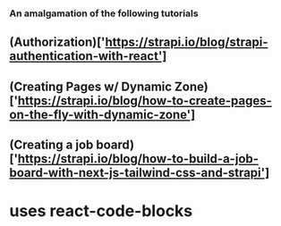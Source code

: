 ### An amalgamation of the following tutorials

## (Authorization)['https://strapi.io/blog/strapi-authentication-with-react']
## (Creating Pages w/ Dynamic Zone)['https://strapi.io/blog/how-to-create-pages-on-the-fly-with-dynamic-zone']
## (Creating a job board)['https://strapi.io/blog/how-to-build-a-job-board-with-next-js-tailwind-css-and-strapi']

# uses react-code-blocks
